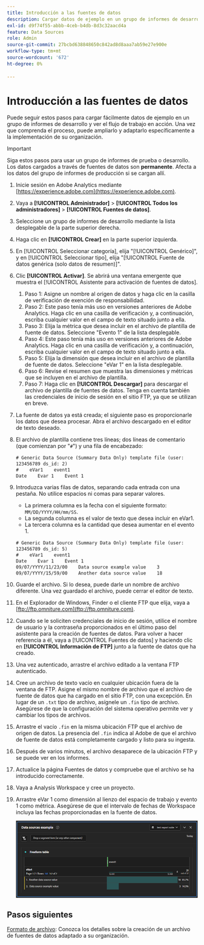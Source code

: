 ```yaml
---
title: Introducción a las fuentes de datos
description: Cargar datos de ejemplo en un grupo de informes de desarrollo.
exl-id: d9f74f55-abbb-4ceb-b4db-8d3c32aacd4a
feature: Data Sources
role: Admin
source-git-commit: 27bcbd638848650c842ad8d8aaa7ab59e27e900e
workflow-type: tm+mt
source-wordcount: '672'
ht-degree: 0%

---
```


# Introducción a las fuentes de datos

Puede seguir estos pasos para cargar fácilmente datos de ejemplo en un grupo de informes de desarrollo y ver el flujo de trabajo en acción. Una vez que comprenda el proceso, puede ampliarlo y adaptarlo específicamente a la implementación de su organización.

>[!IMPORTANT]
>
>Siga estos pasos para usar un grupo de informes de prueba o desarrollo. Los datos cargados a través de fuentes de datos son **permanente**. Afecta a los datos del grupo de informes de producción si se cargan allí.

1. Inicie sesión en Adobe Analytics mediante [https://experience.adobe.com](https://experience.adobe.com).
1. Vaya a **[!UICONTROL Administrador]** > **[!UICONTROL Todos los administradores]** > **[!UICONTROL Fuentes de datos]**.
1. Seleccione un grupo de informes de desarrollo mediante la lista desplegable de la parte superior derecha.
1. Haga clic en **[!UICONTROL Crear]** en la parte superior izquierda.
1. En [!UICONTROL Seleccionar categoría], elija &quot;[!UICONTROL Genérico]&quot;, y en [!UICONTROL Seleccionar tipo], elija &quot;[!UICONTROL Fuente de datos genérica (solo datos de resumen)]&quot;.
1. Clic **[!UICONTROL Activar]**. Se abrirá una ventana emergente que muestra el [!UICONTROL Asistente para activación de fuentes de datos].
   1. Paso 1: Asigne un nombre al origen de datos y haga clic en la casilla de verificación de exención de responsabilidad.
   1. Paso 2: Este paso tenía más uso en versiones anteriores de Adobe Analytics. Haga clic en una casilla de verificación y, a continuación, escriba cualquier valor en el campo de texto situado junto a ella.
   1. Paso 3: Elija la métrica que desea incluir en el archivo de plantilla de fuente de datos. Seleccione &quot;Evento 1&quot; de la lista desplegable.
   1. Paso 4: Este paso tenía más uso en versiones anteriores de Adobe Analytics. Haga clic en una casilla de verificación y, a continuación, escriba cualquier valor en el campo de texto situado junto a ella.
   1. Paso 5: Elija la dimensión que desea incluir en el archivo de plantilla de fuente de datos. Seleccione &quot;eVar 1&quot; en la lista desplegable.
   1. Paso 6: Revise el resumen que muestra las dimensiones y métricas que se incluyen en el archivo de plantilla.
   1. Paso 7: Haga clic en **[!UICONTROL Descargar]** para descargar el archivo de plantilla de fuentes de datos. Tenga en cuenta también las credenciales de inicio de sesión en el sitio FTP, ya que se utilizan en breve.
1. La fuente de datos ya está creada; el siguiente paso es proporcionarle los datos que desea procesar. Abra el archivo descargado en el editor de texto deseado.
1. El archivo de plantilla contiene tres líneas; dos líneas de comentario (que comienzan por &quot;`#`&quot;) y una fila de encabezado:

   ```text
   # Generic Data Source (Summary Data Only) template file (user: 123456789 ds_id: 2)
   #    eVar1    event1
   Date    Evar 1    Event 1
   ```

1. Introduzca varias filas de datos, separando cada entrada con una pestaña. No utilice espacios ni comas para separar valores.
   * La primera columna es la fecha con el siguiente formato: `MM/DD/YYYY/HH/mm/SS`.
   * La segunda columna es el valor de texto que desea incluir en eVar1.
   * La tercera columna es la cantidad que desea aumentar en el evento 1.

   ```text
   # Generic Data Source (Summary Data Only) template file (user: 123456789 ds_id: 5)
   #    eVar1    event1
   Date    Evar 1    Event 1
   09/07/YYYY/11/23/00    Data source example value    3
   09/07/YYYY/15/59/00    Another data source value    18
   ```

1. Guarde el archivo. Si lo desea, puede darle un nombre de archivo diferente. Una vez guardado el archivo, puede cerrar el editor de texto.
1. En el Explorador de Windows, Finder o el cliente FTP que elija, vaya a [ftp://ftp.omniture.com](ftp://ftp.omniture.com).
1. Cuando se le soliciten credenciales de inicio de sesión, utilice el nombre de usuario y la contraseña proporcionados en el último paso del asistente para la creación de fuentes de datos. Para volver a hacer referencia a él, vaya a [!UICONTROL Fuentes de datos] y haciendo clic en **[!UICONTROL Información de FTP]** junto a la fuente de datos que ha creado.
1. Una vez autenticado, arrastre el archivo editado a la ventana FTP autenticado.
1. Cree un archivo de texto vacío en cualquier ubicación fuera de la ventana de FTP. Asigne el mismo nombre de archivo que el archivo de fuente de datos que ha cargado en el sitio FTP, con una excepción. En lugar de un `.txt` tipo de archivo, asígnele un `.fin` tipo de archivo. Asegúrese de que la configuración del sistema operativo permite ver y cambiar los tipos de archivos.
1. Arrastre el vacío `.fin` en la misma ubicación FTP que el archivo de origen de datos. La presencia del `.fin` indica al Adobe de que el archivo de fuente de datos está completamente cargado y listo para su ingesta.
1. Después de varios minutos, el archivo desaparece de la ubicación FTP y se puede ver en los informes.
1. Actualice la página Fuentes de datos y compruebe que el archivo se ha introducido correctamente.
1. Vaya a Analysis Workspace y cree un proyecto.
1. Arrastre eVar 1 como dimensión al lienzo del espacio de trabajo y evento 1 como métrica. Asegúrese de que el intervalo de fechas de Workspace incluya las fechas proporcionadas en la fuente de datos.

   ![Informe de ejemplo](assets/success-report.png)

## Pasos siguientes

[Formato de archivo](file-format.md): Conozca los detalles sobre la creación de un archivo de fuentes de datos adaptado a su organización.
